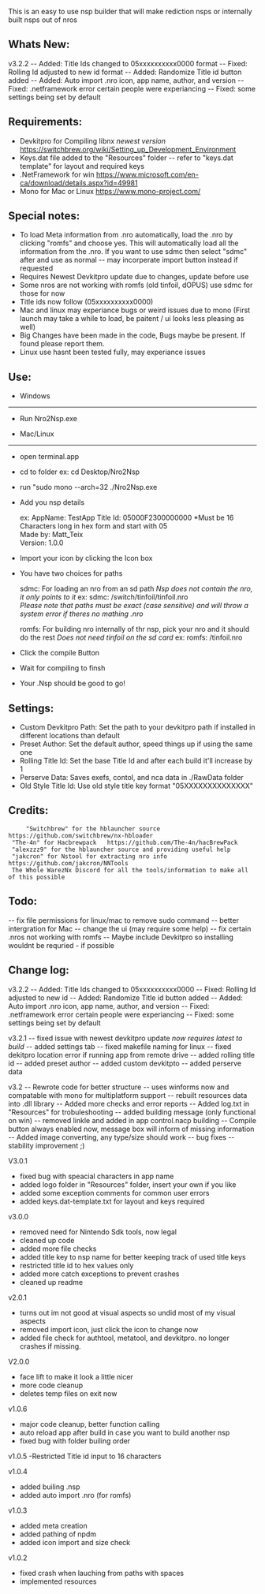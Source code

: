 
This is an easy to use nsp builder that will make rediction nsps or internally built nsps out of nros



Whats New:
-----------
v3.2.2
-- Added: Title Ids changed to 05xxxxxxxxxx0000 format
-- Fixed: Rolling Id adjusted to new id format
-- Added: Randomize Title id button added
-- Added: Auto import .nro icon, app name, author, and version
-- Fixed: .netframework error certain people were experiancing
-- Fixed: some settings being set by default

Requirements: 
-------------
- Devkitpro for Compiling libnx *newest version* https://switchbrew.org/wiki/Setting_up_Development_Environment
- Keys.dat file added to the "Resources" folder -- refer to "keys.dat template" for layout and required keys
- .NetFramework for win https://www.microsoft.com/en-ca/download/details.aspx?id=49981
- Mono for Mac or Linux https://www.mono-project.com/

Special notes:
--------------
* To load Meta information from .nro automatically, load the .nro by clicking "romfs" and choose yes.
  This will automatically load all the information from the .nro. If you want to use sdmc then select "sdmc" after   and use as normal -- may incorperate import button instead if requested
* Requires Newest Devkitpro update due to changes, update before use
* Some nros are not working with romfs (old tinfoil, dOPUS) use sdmc for those for now
* Title ids now follow (05xxxxxxxxxx0000)
* Mac and linux may experiance bugs or weird issues due to mono 
  (First launch may take a while to load, be paitent / ui looks less pleasing as well)
* Big Changes have been made in the code, Bugs maybe be present. If found please report them.
* Linux use hasnt been tested fully, may experiance issues

Use:
----
- Windows
----------
- Run Nro2Nsp.exe

- Mac/Linux 
------------

- open terminal.app
- cd to folder ex: cd Desktop/Nro2Nsp
- run "sudo mono --arch=32 ./Nro2Nsp.exe

- Add you nsp details 

     ex: 
     AppName:  TestApp
     Title Id: 05000F2300000000 *Must be 16 Characters long in hex form and start with 05    
     Made by:  Matt_Teix          	
     Version:  1.0.0

- Import your icon by clicking the Icon box 
- You have two choices for paths

  sdmc: For loading an nro from an sd path *Nsp does not contain the nro, it only points to it*
  ex: 
  sdmc: /switch/tinfoil/tinfoil.nro      
  *Please note that paths must be exact (case sensitive) and will throw a system error if theres no mathing .nro*
 
  romfs: For building nro internally of thr nsp, pick your nro and it should do the rest 
  *Does not need tinfoil on the sd card*
  ex: 
  romfs: /tinfoil.nro 

- Click the compile Button
- Wait for compiling to finsh
- Your .Nsp should be good to go!

Settings:
---------
- Custom Devkitpro Path: Set the path to your devkitpro path if installed in different locations than default
- Preset Author: Set the default author, speed things up if using the same one
- Rolling Title Id: Set the base Title Id and after each build it'll increase by 1
- Perserve Data: Saves exefs, contol, and nca data in ./RawData folder
- Old Style Title Id: Use old style title key format "05XXXXXXXXXXXXXX"


Credits: 
--------
         "Switchbrew" for the hblauncher source https://github.com/switchbrew/nx-hbloader
	 "The-4n" for Hacbrewpack   https://github.com/The-4n/hacBrewPack
	 "alexzzz9" for the hblauncher source and providing useful help
	 "jakcron" for Nstool for extracting nro info https://github.com/jakcron/NNTools
	 The Whole WarezNx Discord for all the tools/information to make all of this possible

Todo:
-----
-- fix file permissions for linux/mac to remove sudo command
-- better intergration for Mac
-- change the ui (may require some help)
-- fix certain .nros not working with romfs
-- Maybe include Devkitpro so installing wouldnt be requried - if possible

Change log:
-----------

v3.2.2
-- Added: Title Ids changed to 05xxxxxxxxxx0000
-- Fixed: Rolling Id adjusted to new id
-- Added: Randomize Title id button added
-- Added: Auto import .nro icon, app name, author, and version
-- Fixed: .netframework error certain people were experiancing
-- Fixed: some settings being set by default
 
v3.2.1
-- fixed issue with newest devkitpro update *now requires latest to build*
-- added settings tab 
-- fixed makefile naming for linux
-- fixed dekitpro location error if running app from remote drive
-- added rolling title id 
-- added preset author
-- added custom devkitpto
-- added perserve data


v3.2
-- Rewrote code for better structure
-- uses winforms now and compatable with mono for multiplatform support
-- rebuilt resources data into .dll library
-- Added more checks and error reports
-- Added log.txt in "Resources" for trobuleshooting
-- added building message (only functional on win)
-- removed linkle and added in app control.nacp building
-- Compile button always enabled now, message box will inform of missing information
-- Added image converting, any type/size should work
-- bug fixes
-- stability improvement ;)


V3.0.1
- fixed bug with speacial characters in app name
- added logo folder in "Resources" folder, insert your own if you like
- added some exception comments for common user errors
- added keys.dat-template.txt for layout and keys required

v3.0.0
- removed need for Nintendo Sdk tools, now legal
- cleaned up code
- added more file checks
- added title key to nsp name for better keeping track of used title keys
- restricted title id to hex values only
- added more catch exceptions to prevent crashes
- cleaned up readme

v2.0.1
- turns out im not good at visual aspects so undid most of my visual aspects
- removed import icon, just click the icon to change now
- added file check for authtool, metatool, and devkitpro. no longer crashes if missing.

V2.0.0
- face lift to make it look a little nicer
- more code cleanup
- deletes temp files on exit now

v1.0.6
- major code cleanup, better function calling
- auto reload app after build in case you want to build another nsp
- fixed bug with folder builing order

v1.0.5
-Restricted Title id input to 16 characters

v1.0.4
- added builing .nsp
- added auto import .nro (for romfs)

v1.0.3
- added meta creation
- added pathing of npdm
- added icon import and size check

v1.0.2 
- fixed crash when lauching from paths with spaces
- implemented resources
